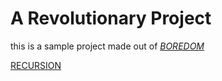 # A Revolutionary Project

this is a sample project made out of [*BOREDOM*](http://www.donothingfor2minutes.com/)

[RECURSION](https://github.com/AkshatBaranwal/website)
